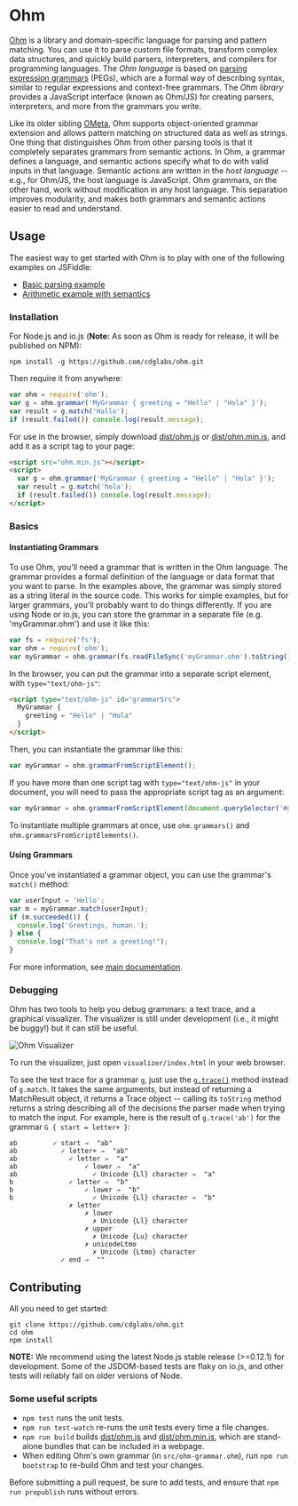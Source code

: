 Ohm
===

[Ohm](https://github.com/cdglabs/ohm) is a library and domain-specific language for parsing and
pattern matching. You can use it to parse custom file formats, transform complex data structures,
and quickly build parsers, interpreters, and compilers for programming languages. The _Ohm language_
is based on [parsing expression grammars](http://en.wikipedia.org/wiki/Parsing_expression_grammar)
(PEGs), which are a formal way of describing syntax, similar to regular expressions and context-free
grammars. The _Ohm library_ provides a JavaScript interface (known as Ohm/JS) for creating parsers,
interpreters, and more from the grammars you write.

Like its older sibling [OMeta](http://tinlizzie.org/ometa/), Ohm supports object-oriented grammar
extension and allows pattern matching on structured data as well as strings. One thing that
distinguishes Ohm from other parsing tools is that it completely separates grammars from semantic
actions. In Ohm, a grammar defines a language, and semantic actions specify what to do with valid
inputs in that language. Semantic actions are written in the _host language_ -- e.g., for Ohm/JS,
the host language is JavaScript. Ohm grammars, on the other hand, work without modification in any
host language. This separation improves modularity, and makes both grammars and semantic actions
easier to read and understand.

Usage
-----

The easiest way to get started with Ohm is to play with one of the following examples on JSFiddle:

- [Basic parsing example](http://jsfiddle.net/pdubroy/p3b1v2xb/)
- [Arithmetic example with semantics](http://jsfiddle.net/pdubroy/15k63qae/)

### Installation

For Node.js and io.js (**Note:** As soon as Ohm is ready for release, it will be published on NPM):

    npm install -g https://github.com/cdglabs/ohm.git

Then require it from anywhere:

```js
var ohm = require('ohm');
var g = ohm.grammar('MyGrammar { greeting = "Hello" | "Hola" }');
var result = g.match('Hallo');
if (result.failed()) console.log(result.message);
```

For use in the browser, simply download [dist/ohm.js](./dist/ohm.js) or
[dist/ohm.min.js](./dist/ohm.min.js), and add it as a script tag to your page:

```html
<script src="ohm.min.js"></script>
<script>
  var g = ohm.grammar('MyGrammar { greeting = "Hello" | "Hola" }');
  var result = g.match('hola');
  if (result.failed()) console.log(result.message);
</script>
```

### Basics

#### Instantiating Grammars

To use Ohm, you'll need a grammar that is written in the Ohm language. The grammar provides a formal
definition of the language or data format that you want to parse. In the examples above, the grammar
was simply stored as a string literal in the source code. This works for simple examples, but for
larger grammars, you'll probably want to do things differently. If you are using Node or io.js, you
can store the grammar in a separate file (e.g. 'myGrammar.ohm') and use it like this:

```js
var fs = require('fs');
var ohm = require('ohm');
var myGrammar = ohm.grammar(fs.readFileSync('myGrammar.ohm').toString());
```

In the browser, you can put the grammar into a separate script element, with `type="text/ohm-js"`:

```html
<script type="text/ohm-js" id="grammarSrc">
  MyGrammar {
    greeting = "Hello" | "Hola"
  }
</script>
```

Then, you can instantiate the grammar like this:

```js
var myGrammar = ohm.grammarFromScriptElement();
```

If you have more than one script tag with `type="text/ohm-js"` in your document, you will need to
pass the appropriate script tag as an argument:

```js
var myGrammar = ohm.grammarFromScriptElement(document.querySelector('#grammarSrc'));
```

To instantiate multiple grammars at once, use `ohm.grammars()` and
`ohm.grammarsFromScriptElements()`.

#### Using Grammars

Once you've instantiated a grammar object, you can use the grammar's `match()` method:

```js
var userInput = 'Hello';
var m = myGrammar.match(userInput);
if (m.succeeded()) {
  console.log('Greetings, human.');
} else {
  console.log("That's not a greeting!");
}
```

For more information, see [main documentation](./doc/index.md).

### Debugging

Ohm has two tools to help you debug grammars: a text trace, and a graphical visualizer. The
visualizer is still under development (i.e., it might be buggy!) but it can still be useful.

![Ohm Visualizer](http://www.cdglabs.org/ohm/doc/images/visualizer-small.png)

To run the visualizer, just open `visualizer/index.html` in your web browser.

To see the text trace for a grammar `g`, just use the [`g.trace()`](./doc/api-reference.md#trace)
method instead of `g.match`. It takes the same arguments, but instead of returning a MatchResult
object, it returns a Trace object -- calling its `toString` method returns a string describing
all of the decisions the parser made when trying to match the input. For example, here is the
result of `g.trace('ab')` for the grammar `G { start = letter+ }`:

<script type="text/markscript">
  markscript.transformNextBlock(function(code) {
    var trace = ohm.grammar('G { start = letter+ }').trace('ab');
    assert.equal(trace.toString().trim(), code.trim());
  });
</script>

```
ab         ✓ start ⇒  "ab"
ab           ✓ letter+ ⇒  "ab"
ab             ✓ letter ⇒  "a"
ab                 ✓ lower ⇒  "a"
ab                   ✓ Unicode {Ll} character ⇒  "a"
b              ✓ letter ⇒  "b"
b                  ✓ lower ⇒  "b"
b                    ✓ Unicode {Ll} character ⇒  "b"
               ✗ letter
                   ✗ lower
                     ✗ Unicode {Ll} character
                   ✗ upper
                     ✗ Unicode {Lu} character
                   ✗ unicodeLtmo
                     ✗ Unicode {Ltmo} character
             ✓ end ⇒  ""
```

Contributing
------------

All you need to get started:

    git clone https://github.com/cdglabs/ohm.git
    cd ohm
    npm install

**NOTE:** We recommend using the latest Node.js stable release (>=0.12.1) for
development. Some of the JSDOM-based tests are flaky on io.js, and other tests
will reliably fail on older versions of Node.

### Some useful scripts

* `npm test` runs the unit tests.
* `npm run test-watch` re-runs the unit tests every time a file changes.
* `npm run build` builds [dist/ohm.js](./dist/ohm.js) and [dist/ohm.min.js](./dist/ohm.min.js),
  which are stand-alone bundles that can be included in a webpage.
* When editing Ohm's own grammar (in `src/ohm-grammar.ohm`), run `npm run bootstrap` to re-build Ohm
  and test your changes.

Before submitting a pull request, be sure to add tests, and ensure that `npm run prepublish` runs
without errors.
